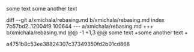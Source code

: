 some text
some another text

diff --git a/xmichala/rebasing.md b/xmichala/rebasing.md
index 7b57bd2..12004f9 100644
--- a/xmichala/rebasing.md
+++ b/xmichala/rebasing.md
@@ -1 +1,3 @@
 some text
+some another text
+

a4751b8c53ee38824307c37349350fd2b01cd868
